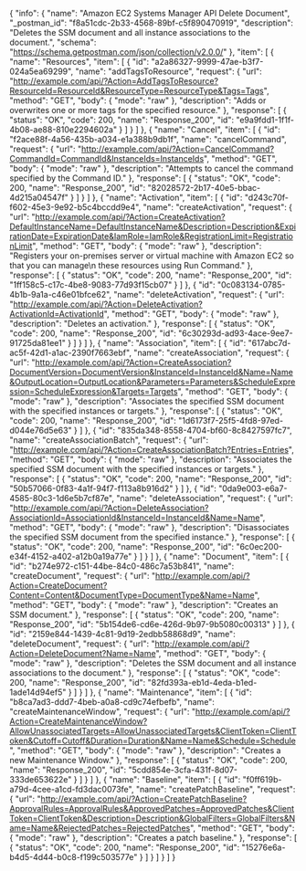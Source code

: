 {
  "info": {
    "name": "Amazon EC2 Systems Manager API Delete Document",
    "_postman_id": "f8a51cdc-2b33-4568-89bf-c5f890470919",
    "description": "Deletes the SSM document and all instance associations to the document.",
    "schema": "https://schema.getpostman.com/json/collection/v2.0.0/"
  },
  "item": [
    {
      "name": "Resources",
      "item": [
        {
          "id": "a2a86327-9999-47ae-b3f7-024a5ea69299",
          "name": "addTagsToResource",
          "request": {
            "url": "http://example.com/api/?Action=AddTagsToResource?ResourceId=ResourceId&ResourceType=ResourceType&Tags=Tags",
            "method": "GET",
            "body": {
              "mode": "raw"
            },
            "description": "Adds or overwrites one or more tags for the specified resource."
          },
          "response": [
            {
              "status": "OK",
              "code": 200,
              "name": "Response_200",
              "id": "e9a9fdd1-1f1f-4b08-ae88-810e2294602a"
            }
          ]
        }
      ]
    },
    {
      "name": "Cancel",
      "item": [
        {
          "id": "f2ace88f-4a56-435b-a034-e1a388b9db1f",
          "name": "cancelCommand",
          "request": {
            "url": "http://example.com/api/?Action=CancelCommand?CommandId=CommandId&InstanceIds=InstanceIds",
            "method": "GET",
            "body": {
              "mode": "raw"
            },
            "description": "Attempts to cancel the command specified by the Command ID."
          },
          "response": [
            {
              "status": "OK",
              "code": 200,
              "name": "Response_200",
              "id": "82028572-2b17-40e5-bbac-4d215a04547f"
            }
          ]
        }
      ]
    },
    {
      "name": "Activation",
      "item": [
        {
          "id": "d243c70f-f602-45e3-9e92-b5c4bccdd9e4",
          "name": "createActivation",
          "request": {
            "url": "http://example.com/api/?Action=CreateActivation?DefaultInstanceName=DefaultInstanceName&Description=Description&ExpirationDate=ExpirationDate&IamRole=IamRole&RegistrationLimit=RegistrationLimit",
            "method": "GET",
            "body": {
              "mode": "raw"
            },
            "description": "Registers your on-premises server or virtual machine with Amazon EC2 so that you can manage\n   these resources using Run Command."
          },
          "response": [
            {
              "status": "OK",
              "code": 200,
              "name": "Response_200",
              "id": "1ff158c5-c17c-4be8-9083-77d93f15cb07"
            }
          ]
        },
        {
          "id": "0c083134-0785-4b1b-9a1a-c46e01bfce62",
          "name": "deleteActivation",
          "request": {
            "url": "http://example.com/api/?Action=DeleteActivation?ActivationId=ActivationId",
            "method": "GET",
            "body": {
              "mode": "raw"
            },
            "description": "Deletes an activation."
          },
          "response": [
            {
              "status": "OK",
              "code": 200,
              "name": "Response_200",
              "id": "6c30293d-ad93-4ace-9ee7-91725da81ee1"
            }
          ]
        }
      ]
    },
    {
      "name": "Association",
      "item": [
        {
          "id": "617abc7d-ac5f-42d1-a1ac-2390f7663ebf",
          "name": "createAssociation",
          "request": {
            "url": "http://example.com/api/?Action=CreateAssociation?DocumentVersion=DocumentVersion&InstanceId=InstanceId&Name=Name&OutputLocation=OutputLocation&Parameters=Parameters&ScheduleExpression=ScheduleExpression&Targets=Targets",
            "method": "GET",
            "body": {
              "mode": "raw"
            },
            "description": "Associates the specified SSM document with the specified instances or targets."
          },
          "response": [
            {
              "status": "OK",
              "code": 200,
              "name": "Response_200",
              "id": "1d6173f7-25f5-4fd8-97ed-d044e76d5e63"
            }
          ]
        },
        {
          "id": "835da348-8558-4704-bf60-8c8427597fc7",
          "name": "createAssociationBatch",
          "request": {
            "url": "http://example.com/api/?Action=CreateAssociationBatch?Entries=Entries",
            "method": "GET",
            "body": {
              "mode": "raw"
            },
            "description": "Associates the specified SSM document with the specified instances or targets."
          },
          "response": [
            {
              "status": "OK",
              "code": 200,
              "name": "Response_200",
              "id": "50b57066-0f83-4a1f-94f7-f113a8b916d2"
            }
          ]
        },
        {
          "id": "0da9e003-e6a7-4585-80c3-1d6e5b7cf87e",
          "name": "deleteAssociation",
          "request": {
            "url": "http://example.com/api/?Action=DeleteAssociation?AssociationId=AssociationId&InstanceId=InstanceId&Name=Name",
            "method": "GET",
            "body": {
              "mode": "raw"
            },
            "description": "Disassociates the specified SSM document from the specified instance."
          },
          "response": [
            {
              "status": "OK",
              "code": 200,
              "name": "Response_200",
              "id": "6c0ec200-e34f-4152-a402-a12b0a19a77e"
            }
          ]
        }
      ]
    },
    {
      "name": "Document",
      "item": [
        {
          "id": "b274e972-c151-44be-84c0-486c7a53b841",
          "name": "createDocument",
          "request": {
            "url": "http://example.com/api/?Action=CreateDocument?Content=Content&DocumentType=DocumentType&Name=Name",
            "method": "GET",
            "body": {
              "mode": "raw"
            },
            "description": "Creates an SSM document."
          },
          "response": [
            {
              "status": "OK",
              "code": 200,
              "name": "Response_200",
              "id": "5b154de6-cd6e-426d-9b97-9b5080c00313"
            }
          ]
        },
        {
          "id": "2159e844-1439-4c81-9d19-2edbb58868d9",
          "name": "deleteDocument",
          "request": {
            "url": "http://example.com/api/?Action=DeleteDocument?Name=Name",
            "method": "GET",
            "body": {
              "mode": "raw"
            },
            "description": "Deletes the SSM document and all instance associations to the document."
          },
          "response": [
            {
              "status": "OK",
              "code": 200,
              "name": "Response_200",
              "id": "82fd393a-eb1d-4eda-b1ed-1ade14d94ef5"
            }
          ]
        }
      ]
    },
    {
      "name": "Maintenance",
      "item": [
        {
          "id": "b8ca7ad3-ddd7-4beb-a0a8-cd9c74efbefb",
          "name": "createMaintenanceWindow",
          "request": {
            "url": "http://example.com/api/?Action=CreateMaintenanceWindow?AllowUnassociatedTargets=AllowUnassociatedTargets&ClientToken=ClientToken&Cutoff=Cutoff&Duration=Duration&Name=Name&Schedule=Schedule",
            "method": "GET",
            "body": {
              "mode": "raw"
            },
            "description": "Creates a new Maintenance Window."
          },
          "response": [
            {
              "status": "OK",
              "code": 200,
              "name": "Response_200",
              "id": "5cdd854e-3cfa-431f-8d07-333de653622e"
            }
          ]
        }
      ]
    },
    {
      "name": "Baseline",
      "item": [
        {
          "id": "f0ff619b-a79d-4cee-a1cd-fd3dac0073fe",
          "name": "createPatchBaseline",
          "request": {
            "url": "http://example.com/api/?Action=CreatePatchBaseline?ApprovalRules=ApprovalRules&ApprovedPatches=ApprovedPatches&ClientToken=ClientToken&Description=Description&GlobalFilters=GlobalFilters&Name=Name&RejectedPatches=RejectedPatches",
            "method": "GET",
            "body": {
              "mode": "raw"
            },
            "description": "Creates a patch baseline."
          },
          "response": [
            {
              "status": "OK",
              "code": 200,
              "name": "Response_200",
              "id": "15276e6a-b4d5-4d44-b0c8-f199c503577e"
            }
          ]
        }
      ]
    }
  ]
}